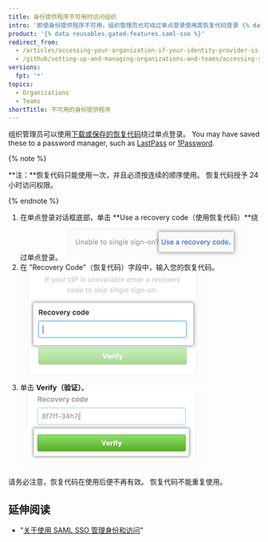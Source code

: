 ```yaml
---
title: 身份提供程序不可用时访问组织
intro: '即使身份提供程序不可用，组织管理员也可绕过单点登录使用其恢复代码登录 {% data variables.product.product_name %}。'
product: '{% data reusables.gated-features.saml-sso %}'
redirect_from:
  - /articles/accessing-your-organization-if-your-identity-provider-is-unavailable
  - /github/setting-up-and-managing-organizations-and-teams/accessing-your-organization-if-your-identity-provider-is-unavailable
versions:
  fpt: '*'
topics:
  - Organizations
  - Teams
shortTitle: 不可用的身份提供程序
---
```


组织管理员可以使用[下载或保存的恢复代码](/articles/downloading-your-organization-s-saml-single-sign-on-recovery-codes)绕过单点登录。 You may have saved these to a password manager, such as [LastPass](https://lastpass.com/) or [1Password](https://1password.com/).

{% note %}

**注：**恢复代码只能使用一次，并且必须按连续的顺序使用。 恢复代码授予 24 小时访问权限。

{% endnote %}

1. 在单点登录对话框底部，单击 **Use a recovery code（使用恢复代码）**绕过单点登录。 ![用于输入恢复代码的链接](/assets/images/help/saml/saml_use_recovery_code.png)
2. 在 "Recovery Code"（恢复代码）字段中，输入您的恢复代码。 ![无法输入恢复代码](/assets/images/help/saml/saml_recovery_code_entry.png)
3. 单击 **Verify（验证）**。 ![用于确认恢复代码的按钮](/assets/images/help/saml/saml_verify_recovery_codes.png)

请务必注意，恢复代码在使用后便不再有效。 恢复代码不能重复使用。

## 延伸阅读

- "[关于使用 SAML SSO 管理身份和访问](/articles/about-identity-and-access-management-with-saml-single-sign-on)"
